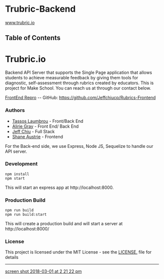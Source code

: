 # Trubric-Backend

www.trubric.io

## Table of Contents

# Trubric.io

Backend API Server that supports the Single Page application that allows students to achieve measurable feedback by giving them tools for diagnostic, self-assessment through rubrics created by educators. This is project for Make School. You can reach us at through our contact below.

[FrontEnd Repro](https://github.com/Jeffchiucp/Rubrics-Frontend) -- GitHub: https://github.com/Jeffchiucp/Rubrics-Frontend

### Authors
- [Tassos Laumbrou](https://www.linkedin.com/in/lambrou/) - Front/Back End
- [Alirie Gray](https://www.linkedin.com/in/alirie-gray/) - Front End/ Back End
- [Jeff Chiu](https://www.linkedin.com/in/jeffchiu1) - Full Stack
- [Shane Austrie](https://www.linkedin.com/in/shaneaustrie) - Frontend

For the Back-end side, we use Express, Node JS, Sequelize to handle our API server.


### Development
```
npm install
npm start
```
This will start an express app at http://localhost:8000.


### Production Build
```
npm run build
npm run build:start
```
This will create a production build and will start a server at http://localhost:8000/


### License
This project is licensed under the MIT License - see the [LICENSE.](https://tldrlegal.com/license/mit-license) file for details

-------------------

[screen shot 2018-03-01 at 2 21 22 pm](https://github.com/Jeffchiucp/Rubrics-Frontend/blob/master/cache/Showcase-Devices-Mockup.jpg?raw=true)
